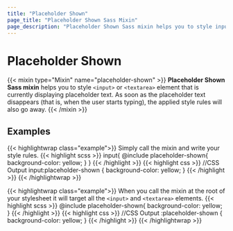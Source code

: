 ```yaml
---
title: "Placeholder Shown"
page_title: "Placeholder Shown Sass Mixin"
page_description: "Placeholder Shown Sass mixin helps you to style input or textarea element that is currently displaying placeholder text by using :placeholder-shown CSS pseudo-class."
---
```


# Placeholder Shown

{{< mixin type="Mixin" name="placeholder-shown" >}}
**Placeholder Shown Sass mixin** helps you to style `<input>` or `<textarea>` element that is currently displaying placeholder text. As soon as the placeholder text disappears (that is, when the user starts typing), the applied style rules will also go away.
{{< /mixin >}}

## Examples

{{< highlightwrap class="example">}}
Simply call the mixin and write your style rules.
{{< highlight scss >}}
input{
  @include placeholder-shown{
    background-color: yellow;
  }
}
{{< /highlight >}}
{{< highlight css >}}
//CSS Output
input:placeholder-shown {
  background-color: yellow;
}
{{< /highlight >}}
{{< /highlightwrap >}}

{{< highlightwrap class="example">}}
When you call the mixin at the root of your stylesheet it will target all the `<input>` and `<textarea>` elements.
{{< highlight scss >}}
@include placeholder-shown{
  background-color: yellow;
}
{{< /highlight >}}
{{< highlight css >}}
//CSS Output
:placeholder-shown {
  background-color: yellow;
}
{{< /highlight >}}
{{< /highlightwrap >}}